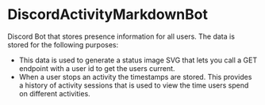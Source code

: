 # DiscordActivityMarkdownBot
Discord Bot that stores presence information for all users. The data is stored for the following purposes:
- This data is used to generate a status image SVG that lets you call a GET endpoint with a user id to get the users current. 
- When a user stops an activity the timestamps are stored. This provides a history of activity sessions that is used to view the time users spend on different activities. 
